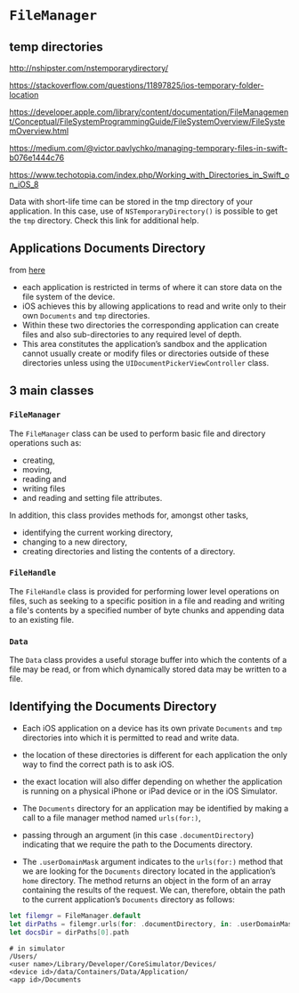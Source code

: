 # `FileManager`

## temp directories
http://nshipster.com/nstemporarydirectory/

https://stackoverflow.com/questions/11897825/ios-temporary-folder-location

https://developer.apple.com/library/content/documentation/FileManagement/Conceptual/FileSystemProgrammingGuide/FileSystemOverview/FileSystemOverview.html

https://medium.com/@victor.pavlychko/managing-temporary-files-in-swift-b076e1444c76

https://www.techotopia.com/index.php/Working_with_Directories_in_Swift_on_iOS_8


Data with short-life time can be stored in the tmp directory of your
application. In this case, use of `NSTemporaryDirectory()` is possible to get the
`tmp` directory. Check this link for additional help.


## Applications Documents Directory
from [here](https://www.techotopia.com/index.php/Working_with_Directories_in_Swift_on_iOS_8)

* each application is restricted in terms of where it can store data on the
file system of the device.
* iOS achieves this by allowing applications to read
and write only to their own `Documents` and `tmp` directories.
* Within these two directories the corresponding application can create files and also
sub-directories to any required level of depth.
* This area constitutes the application’s sandbox and the application cannot usually create or modify files or directories outside of these directories unless using the `UIDocumentPickerViewController` class.

## 3 main classes
### `FileManager`
The `FileManager` class can be used to perform basic file and directory
operations such as:
* creating,
* moving,
* reading and
* writing files
* and reading and setting file attributes.

In addition, this class provides methods for, amongst other tasks,
* identifying the current working directory,
* changing to a new directory,
* creating directories and listing the contents of a directory.

### `FileHandle`
The `FileHandle` class is provided for performing lower level operations on
files, such as seeking to a specific position in a file and reading and writing
a file's contents by a specified number of byte chunks and appending data to an
existing file.


### `Data`
The `Data` class provides a useful storage buffer into which the contents of a file may be read, or from which dynamically stored data may be written to a file.

## Identifying the Documents Directory
* Each iOS application on a device has its own private `Documents` and `tmp`
directories into which it is permitted to read and write data.

* the
location of these directories is different for each application the only way to
find the correct path is to ask iOS.

* the exact location will also
differ depending on whether the application is running on a physical iPhone or
iPad device or in the iOS Simulator.

* The `Documents` directory for an application
may be identified by making a call to a file manager method named `urls(for:)`,

* passing through an argument (in this case `.documentDirectory`) indicating that we
require the path to the Documents directory.

* The `.userDomainMask` argument
indicates to the `urls(for:)` method that we are looking for the `Documents`
directory located in the application’s `home` directory. The method returns an
object in the form of an array containing the results of the request. We can,
therefore, obtain the path to the current application’s `Documents` directory as
follows:



```swift
let filemgr = FileManager.default
let dirPaths = filemgr.urls(for: .documentDirectory, in: .userDomainMask)
let docsDir = dirPaths[0].path
```

```
# in simulator
/Users/
<user name>/Library/Developer/CoreSimulator/Devices/
<device id>/data/Containers/Data/Application/
<app id>/Documents
```
